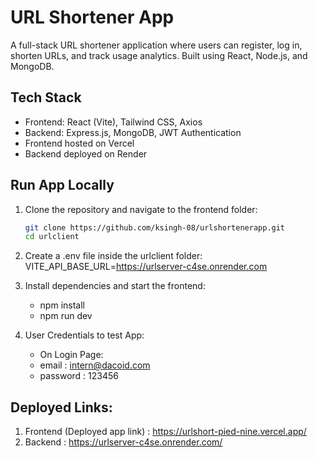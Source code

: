 # URL Shortener App

A full-stack URL shortener application where users can register, log in, shorten URLs, and track usage analytics. Built using React, Node.js, and MongoDB.

## Tech Stack
- Frontend: React (Vite), Tailwind CSS, Axios
- Backend: Express.js, MongoDB, JWT Authentication 
- Frontend hosted on Vercel
- Backend deployed on Render

## Run App Locally

1. Clone the repository and navigate to the frontend folder:

   ```bash
   git clone https://github.com/ksingh-08/urlshortenerapp.git
   cd urlclient  
   
2. Create a .env file inside the urlclient folder:
   VITE_API_BASE_URL=https://urlserver-c4se.onrender.com  

3. Install dependencies and start the frontend: 
    - npm install  
    - npm run dev  

4. User Credentials to test App:
   - On Login Page:
   - email : intern@dacoid.com
   - password : 123456

## Deployed Links:

1. Frontend (Deployed app link) : https://urlshort-pied-nine.vercel.app/
2. Backend : https://urlserver-c4se.onrender.com/

